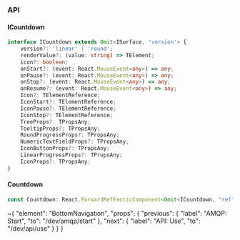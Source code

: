 

### API

#### ICountdown

```ts
interface ICountdown extends Omit<ISurface, 'version'> {
    version?: 'linear' | 'round';
    renderValue?: (value: string) => TElement;
    icon?: boolean;
    onStart?: (event: React.MouseEvent<any>) => any;
    onPause?: (event: React.MouseEvent<any>) => any;
    onStop?: (event: React.MouseEvent<any>) => any;
    onResume?: (event: React.MouseEvent<any>) => any;
    Icon?: TElementReference;
    IconStart?: TElementReference;
    IconPause?: TElementReference;
    IconStop?: TElementReference;
    TreeProps?: TPropsAny;
    TooltipProps?: TPropsAny;
    RoundProgressProps?: TPropsAny;
    NumericTextFieldProps?: TPropsAny;
    IconButtonProps?: TPropsAny;
    LinearProgressProps?: TPropsAny;
    IconProps?: TPropsAny;
}
```

#### Countdown

```ts
const Countdown: React.ForwardRefExoticComponent<Omit<ICountdown, "ref"> & React.RefAttributes<unknown>>;
```


~{
  "element": "BottomNavigation",
  "props": {
    "previous": {
      "label": "AMQP: Start",
      "to": "/dev/amqp/start"
    },
    "next": {
      "label": "API: Use",
      "to": "/dev/api/use"
    }
  }
}
